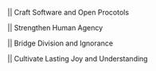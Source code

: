 || Craft Software and Open Procotols

|| Strengthen Human Agency

|| Bridge Division and Ignorance

||  Cultivate Lasting Joy and Understanding
